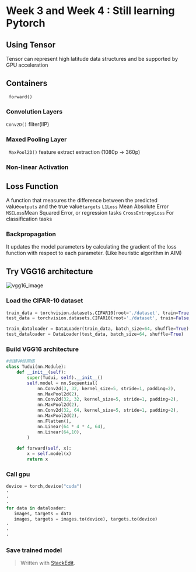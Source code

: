# Week  3 and Week 4 : Still learning Pytorch
##  Using Tensor
Tensor can represent high latitude data structures and be supported by GPU acceleration
##  Containers
``` forward()```

###  Convolution Layers
```Conv2D()```
fliter(IIP)
###  Maxed Pooling Layer
``` MaxPool2D()```
feature extract extraction   (1080p -> 360p)
###  Non-linear Activation

##  Loss Function 
A function that measures the difference between the predicted value```outputs``` and the true value```targets```
  ```L1Loss```  Mean Absolute Error
 ``` MSELoss```Mean Squared Error, or regression tasks
 ```CrossEntropyLoss```  For classification tasks

### Backpropagation
It updates the model parameters by calculating the gradient of the loss function with respect to each parameter. (Like heuristic algorithm in AIM)


##  Try VGG16 architecture
![vgg16_image](/images/VGG16.jpg)

### Load the CIFAR-10 dataset 
```python
train_data = torchvision.datasets.CIFAR10(root='./dataset', train=True, transform = torchvision.transforms.ToTensor(), download=True)  
test_data = torchvision.datasets.CIFAR10(root='./dataset', train=False, transform = torchvision.transforms.ToTensor(), download=True)

train_dataloader = DataLoader(train_data, batch_size=64, shuffle=True)  
test_dataloader = DataLoader(test_data, batch_size=64, shuffle=True)
```

###  Build VGG16 architecture
```python
#创建神经网络  
class Tudui(nn.Module):  
    def __init__(self):  
        super(Tudui, self).__init__()  
        self.model = nn.Sequential(  
            nn.Conv2d(3, 32, kernel_size=5, stride=1, padding=2),  
            nn.MaxPool2d(2),  
            nn.Conv2d(32, 32, kernel_size=5, stride=1, padding=2),  
            nn.MaxPool2d(2),  
            nn.Conv2d(32, 64, kernel_size=5, stride=1, padding=2),  
            nn.MaxPool2d(2),  
            nn.Flatten(),  
            nn.Linear(64 * 4 * 4, 64),  
            nn.Linear(64,10),  
        )  
  
    def forward(self, x):  
        x = self.model(x)  
        return x
```






###  Call gpu
 ``` python
device = torch,device("cuda")
·
·
·
for data in dataloader:
	images, targets = data
	images, targets = images.to(device), targets.to(device) 
·
·
· 
```

###  Save trained model


> Written with [StackEdit](https://stackedit.io/).
